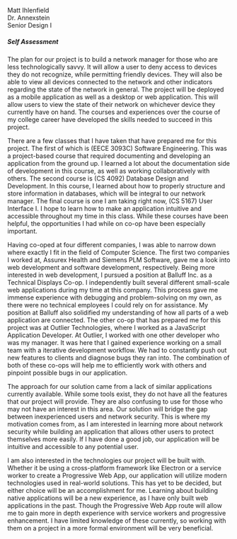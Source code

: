 Matt Ihlenfield<br />
Dr. Annexstein<br />
Senior Design I<br />

##### Self Assessment

The plan for our project is to build a network manager for those who are less technologically savvy. It will allow a user to deny access to devices they do not recognize, while permitting friendly devices. They will also be able to view all devices connected to the network and other indicators regarding the state of the network in general. The project will be deployed as a mobile application as well as a desktop or web application. This will allow users to view the state of their network on whichever device they currently have on hand. The courses and experiences over the course of my college career have developed the skills needed to succeed in this project.<br />

There are a few classes that I have taken that have prepared me for this project. The first of which is (EECE 3093C) Software Engineering. This was a project-based course that required documenting and developing an application from the ground up. I learned a lot about the documentation side of development in this course, as well as working collaboratively with others. The second course is (CS 4092) Database Design and Development. In this course, I learned about how to properly structure and store information in databases, which will be integral to our network manager. The final course is one I am taking right now, (CS 5167) User Interface I. I hope to learn how to make an application intuitive and accessible throughout my time in this class. While these courses have been helpful, the opportunities I had while on co-op have been especially important.<br />

Having co-oped at four different companies, I was able to narrow down where exactly I fit in the field of Computer Science. The first two companies I worked at, Assurex Health and Siemens PLM Software, gave me a look into web development and software development, respectively. Being more interested in web development, I pursued a position at Balluff Inc. as a Technical Displays Co-op. I independently built several different small-scale web applications during my time at this company. This process gave me immense experience with debugging and problem-solving on my own, as there were no technical employees I could rely on for assistance. My position at Balluff also solidified my understanding of how all parts of a web application are connected. The other co-op that has prepared me for this project was at Outlier Technologies, where I worked as a JavaScript Application Developer. At Outlier, I worked with one other developer who was my manager. It was here that I gained experience working on a small team with a iterative development workflow. We had to constantly push out new features to clients and diagnose bugs they ran into. The combination of both of these co-ops will help me to efficiently work with others and pinpoint possible bugs in our application.<br />

The approach for our solution came from a lack of similar applications currently available. While some tools exist, they do not have all the features that our project will provide. They are also confusing to use for those who may not have an interest in this area. Our solution will bridge the gap between inexperienced users and network security. This is where my motivation comes from, as I am interested in learning more about network security while building an application that allows other users to protect themselves more easily. If I have done a good job, our application will be intuitive and accessible to any potential user.<br />

I am also interested in the technologies our project will be built with. Whether it be using a cross-platform framework like Electron or a service worker to create a Progressive Web App, our application will utilize modern technologies used in real-world solutions. This has yet to be decided, but either choice will be an accomplishment for me. Learning about building native applications will be a new experience, as I have only built web applications in the past. Though the Progressive Web App route will allow me to gain more in depth experience with service workers and progressive enhancement. I have limited knowledge of these currently, so working with them on a project in a more formal environment will be very beneficial.
